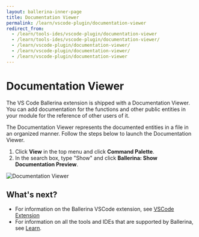 ```yaml
---
layout: ballerina-inner-page
title: Documentation Viewer
permalink: /learn/vscode-plugin/documentation-viewer
redirect_from:
  - /learn/tools-ides/vscode-plugin/documentation-viewer
  - /learn/tools-ides/vscode-plugin/documentation-viewer/
  - /learn/vscode-plugin/documentation-viewer/
  - /learn/vscode-plugin/documentation-viewer/
  - /learn/vscode-plugin/documentation-viewer
---
```


# Documentation Viewer

The VS Code Ballerina extension is shipped with a Documentation Viewer. You can add documentation for the functions and other public entities in your module for the reference of other users of it. 

The Documentation Viewer represents the documented entities in a file in an organized manner. Follow the steps below to launch the Documentation Viewer.

1. Click **View** in the top menu and click **Command Palette**.
2. In the search box, type "Show" and click **Ballerina: Show Documentation Preview**.

![Documentation Viewer](/learn/images/documentation-viewer.gif)

## What's next?

- For information on the Ballerina VSCode extension, see [VSCode Extension](/learn/vscode-plugin)
- For information on all the tools and IDEs that are supported by Ballerina, see [Learn](/v1-2/learn).


